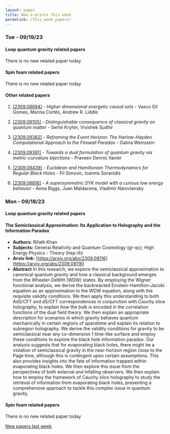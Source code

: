 ```yaml
---
layout: pages
title: New e-prints this week
permalink: /this_week_papers/
---
```




### Tue - 09/19/23

#### Loop quantum gravity related papers

There is no new related paper today 

#### Spin foam related papers

There is no new related paper today 



#### Other related papers

1. [[2309.08694]](https://arxiv.org/abs/2309.08694) - *Higher dimensional energetic causal sets* - Vasco Gil Gomes, Marina Cortês, Andrew R. Liddle

1. [[2309.09105]](https://arxiv.org/abs/2309.09105) - *Distinguishable consequence of classical gravity on quantum matter* - Serhii Kryhin, Vivishek Sudhir

1. [[2309.09382]](https://arxiv.org/abs/2309.09382) - *Reframing the Event Horizon: The Harlow-Hayden Computational Approach to  the Firewall Paradox* - Galina Weinstein

1. [[2309.09391]](https://arxiv.org/abs/2309.09391) - *Towards a dual formulation of quantum gravity via metric-curvature  bijections* - Praveen Dennis Xavier

1. [[2309.09439]](https://arxiv.org/abs/2309.09439) - *Euclidean and Hamiltonian Thermodynamics for Regular Black Holes* - Fil Simovic, Ioannis Soranidis

1. [[2309.08818]](https://arxiv.org/abs/2309.08818) - *A supersymmetric SYK model with a curious low energy behavior* - Anna Biggs, Juan Maldacena, Vladimir Narovlansky



### Mon - 09/18/23

#### Loop quantum gravity related papers

#### **The Semiclassical Approximation: Its Application to Holography and the  Information Paradox**
 - **Authors:** Rifath Khan
 - **Subjects:** General Relativity and Quantum Cosmology (gr-qc); High Energy Physics - Theory (hep-th)
 - **Arxiv link:** [https://arxiv.org/abs/2309.08116](https://arxiv.org/abs/2309.08116)
 - **Abstract**
 In this research, we explore the semiclassical approximation to canonical quantum gravity and how a classical background emerges from the Wheeler-DeWitt (WDW) states. By employing the Wigner functional analysis, we derive the backreacted Einstein-Hamilton-Jacobi equation as an approximation to the WDW equation, along with the requisite validity conditions. We then apply this understanding to both AdS/CFT and dS/CFT correspondences in conjunction with Cauchy slice holography, to explain how the bulk is encoded in the correlation functions of the dual field theory. We then explain an appropriate description for scenarios in which gravity behaves quantum mechanically in certain regions of spacetime and explain its relation to subregion holography. We derive the validity conditions for gravity to be semiclassical near any co-dimension 1 time-like surface and employ these conditions to explore the black hole information paradox. Our analysis suggests that for evaporating black holes, there might be a violation of semiclassical gravity in the near-horizon region close to the Page time, although this is contingent upon certain assumptions. This also provides insights into the fate of information trapped within evaporating black holes. We then explore this issue from the perspectives of both external and infalling observers. We then explain how to employ the framework of Cauchy slice holography to study the retrieval of information from evaporating black holes, presenting a comprehensive approach to tackle this complex issue in quantum gravity. 

#### Spin foam related papers

There is no new related paper today 




[New papers last week]({{site.url}}/archived/weekly/pre-prints/2023/09/18/archived_weekly_papers.html)